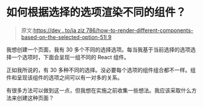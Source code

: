# 如何根据选择的选项渲染不同的组件？

> 原文:[https://dev . to/ia ziz 786/how-to-render-different-components-based-on-the-selected-option-51l 9](https://dev.to/iaziz786/how-to-render-different-components-based-on-the-selected-option-51l9)

我想创建一个页面，我有 30 多个不同的选择选项。每当我基于当前选择的选项选择一个选项时，下面会呈现一组不同的 React 组件。

正如我所说的，有 30 多种不同的选择。没必要每个选项的组件组合都不一样。组件和呈现该组件的选项之间可以有一对多的关系。

有很多方法可以做到这一点，但我想在实施之前收集一些想法。我应该采取什么方法来创建这种页面？
